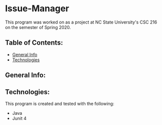 # Issue-Manager
This program was worked on as a project at NC State University's CSC 216 on the semester of Spring 2020. 
## Table of Contents:
* [General Info](#general-info)
* [Technologies](#technologies)
## General Info:
 
## Technologies:
This program is created and tested with the following:
* Java
* Junit 4
